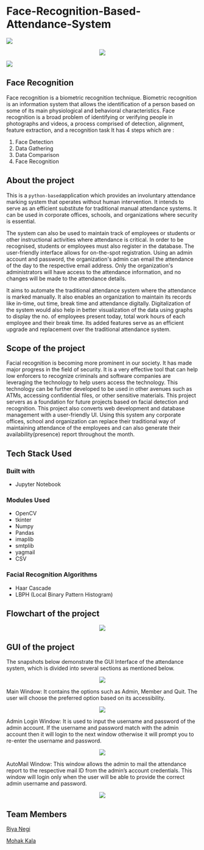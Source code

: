 # Face-Recognition-Based-Attendance-System
<a href="https://www.youtube.com/watch?v=dQw4w9WgXcQ"><img src="https://user-images.githubusercontent.com/73097560/115834477-dbab4500-a447-11eb-908a-139a6edaec5c.gif"></a>
<p align="center">
  <img src="https://user-images.githubusercontent.com/58062535/175368840-ae4c10a7-d6c1-4666-a218-656181eb80dc.png" />
</p>
<a href="https://www.youtube.com/watch?v=dQw4w9WgXcQ"><img src="https://user-images.githubusercontent.com/73097560/115834477-dbab4500-a447-11eb-908a-139a6edaec5c.gif"></a>

## Face Recognition
Face recognition is a biometric recognition technique. Biometric recognition is an information system that allows the identification of a person based on some of its main physiological and behavioral characteristics. Face recognition is a broad problem of identifying or verifying people in photographs and videos, a process comprised of detection, alignment, feature extraction, and a recognition task It has 4 steps which are :

1. Face Detection
2. Data Gathering
3. Data Comparison
4. Face Recognition

## About the project
This is a `python-based`application which provides an involuntary attendance marking system that operates without human intervention. It intends to serve as an efficient substitute for traditional manual attendance systems. It can be used in corporate offices, schools, and organizations where security is essential.

The system can also be used to maintain track of employees or students or other instructional activities where attendance is critical. In order to be recognised, students or employees must also register in the database. The user-friendly interface allows for on-the-spot registration. Using an admin account and password, the organization's admin can email the attendance of the day to the respective email address. Only the organization's administrators will have access to the attendance information, and no changes will be made to the attendance details.

It aims to automate the traditional attendance system where the attendance is marked manually. It also enables an organization to maintain its records like in-time, out time, break time and attendance digitally. Digitalization of the system would also help in better visualization of the data using graphs to display the no. of employees present today, total work hours of each employee and their break time. Its added features serve as an efficient upgrade and replacement over the traditional attendance system.

## Scope of the project
Facial recognition is becoming more prominent in our society. It has made major progress in the field of security. It is a very effective tool that can help low enforcers to recognize criminals and software companies are leveraging the technology to help users access the technology. This technology can be further developed to be used in other avenues such as ATMs, accessing confidential files, or other sensitive materials. This project servers as a foundation for future projects based on facial detection and recognition. This project also converts web development and database management with a user-friendly UI. Using this system any corporate offices, school and organization can replace their traditional way of maintaining attendance of the employees and can also generate their availability(presence) report throughout the month.

## Tech Stack Used
### Built with
* Jupyter Notebook

### Modules Used
* OpenCV
* tkinter
* Numpy
* Pandas
* imaplib
* smtplib
* yagmail
* CSV
### Facial Recognition Algorithms
* Haar Cascade
* LBPH (Local Binary Pattern Histogram)

## Flowchart of the project
<p align="center">
  <img src="https://user-images.githubusercontent.com/58062535/175374824-1d2e58a7-403f-4fdd-858e-61bc970ed1b1.png" />
</p>

## GUI of the project

The snapshots below demonstrate the GUI Interface of the attendance system, which is divided into several sections as mentioned below.

<p align="center">
  <img src="https://user-images.githubusercontent.com/58062535/176115084-2ede7a80-c3d3-4787-a4a3-f8e6e90d232d.png" />
</p>
Main Window: It contains the options such as Admin, Member and Quit. The user will choose the preferred option based on its accessibility.
<p align="center">
  <img src="https://user-images.githubusercontent.com/58062535/176115357-9daa4860-bcbf-4596-ac9c-181ce8b47fc2.png" />
</p>
Admin Login Window: It is used to input the username and password of the admin account. If the username and password match with the admin account then it will login to the next window otherwise it will prompt you to re-enter the username and password.
<p align="center">
  <img src="https://user-images.githubusercontent.com/58062535/176115530-7350c70f-3238-49e4-804a-f5ccb3745ece.png" />
</p>
AutoMail Window: This window allows the admin to mail the attendance report to the respective mail ID from the admin’s account credentials. This window will login only when the user will be able to provide the correct admin username and password.
<p align="center">
  <img src="https://user-images.githubusercontent.com/58062535/176115710-02b34564-01db-465f-abd6-2c162aec4c11.png"/>
</p>

## Team Members
[Riya Negi](https://github.com/riyanegi1211)

[Mohak Kala](https://github.com/MohakKala07)
